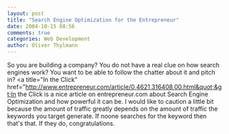 ```yaml
---
layout: post
title: "Search Engine Optimization for the Entrepreneur"
date: 2004-10-15 08:56
comments: true
categories: Web Development
author: Oliver Thylmann
---
```



So you are building a company? You do not have a real clue on how search engines work? You want to be able to follow the chatter about it and pitch in? &lt;a title=&quot;In the Click&quot; href=&quot;http://www.entrepreneur.com/article/0,4621,316408,00.html&quot;&gt;In the Click is a nice article on entrepreneur.com about Search Engine Optimization and how powerful it can be. I would like to caution a little bit because the amount of traffic greatly depends on the amount of traffic the keywords you target generate. If noone searches for the keyword then that's that. If they do, congratulations.


